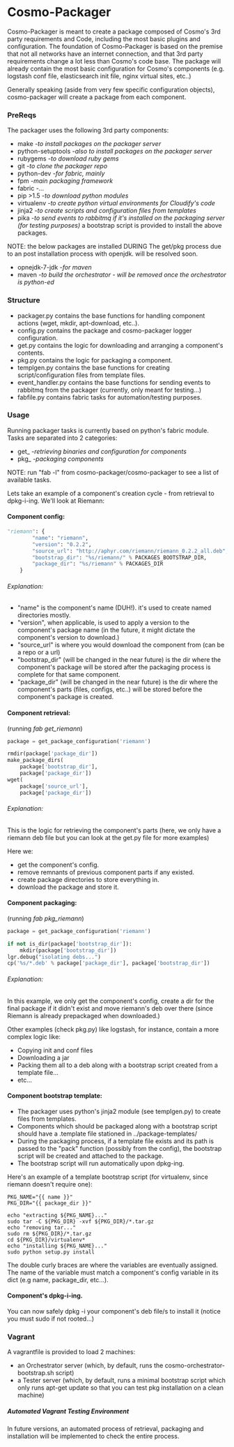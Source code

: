 Cosmo-Packager
==============

Cosmo-Packager is meant to create a package composed of Cosmo's 3rd party requirements and Code, including the most basic plugins and configuration.
The foundation of Cosmo-Packager is based on the premise that not all networks have an internet connection, and that 3rd party requirements change a lot less than Cosmo's code base.
The package will already contain the most basic configuration for Cosmo's components (e.g. logstash conf file, elasticsearch init file, nginx virtual sites, etc..)

Generally speaking (aside from very few specific configuration objects), cosmo-packager will create a package from each component.

### PreReqs
The packager uses the following 3rd party components:

- make -*to install packages on the packager server*
- python-setuptools -*also to install packages on the packager server*
- rubygems -*to download ruby gems*
- git -*to clone the packager repo*
- python-dev -*for fabric, mainly*
- fpm -*main packaging framework*
- fabric -*...*
- pip >1.5 -*to download python modules*
- virtualenv -*to create python virtual environments for Cloudify's code*
- jinja2 -*to create scripts and configuration files from templates*
- pika -*to send events to rabbitmq if it's installed on the packaging server (for testing purposes)*
a bootstrap script is provided to install the above packages.

NOTE: the below packages are installed DURING The get/pkg process due to an post installation process with openjdk. will be resolved soon.
- opnejdk-7-jdk -*for maven*
- maven -*to build the orchestrator - will be removed once the orchestrator is python-ed*


### Structure

- packager.py contains the base functions for handling component actions (wget, mkdir, apt-download, etc..).
- config.py contains the package and cosmo-packager logger configuration.
- get.py contains the logic for downloading and arranging a component's contents.
- pkg.py contains the logic for packaging a component.
- templgen.py contains the base functions for creating script/configuration files from template files.
- event_handler.py contains the base functions for sending events to rabbitmq from the packager (currently, only meant for testing...)
- fabfile.py contains fabric tasks for automation/testing purposes.

### Usage
Running packager tasks is currently based on python's fabric module.
Tasks are separated into 2 categories:

- get_ -*retrieving binaries and configuration for components*
- pkg_ -*packaging components*

NOTE: run "fab -l" from cosmo-packager/cosmo-packager to see a list of available tasks.


Lets take an example of a component's creation cycle - from retrieval to dpkg-i-ing. We'll look at Riemann:
#### Component config:

```python
"riemann": {
        "name": "riemann",
        "version": "0.2.2",
        "source_url": "http://aphyr.com/riemann/riemann_0.2.2_all.deb",
        "bootstrap_dir": "%s/riemann/" % PACKAGES_BOOTSTRAP_DIR,
        "package_dir": "%s/riemann" % PACKAGES_DIR
    }
```

###### Explanation:

- "name" is the component's name (DUH!). it's used to create named directories mostly.
- "version", when applicable, is used to apply a version to the component's package name (in the future, it might dictate the component's version to download.)
- "source_url" is where you would download the component from (can be a repo or a url)
- "bootstrap_dir" (will be changed in the near future) is the dir where the component's package will be stored after the packaging process is complete for that same component.
- "package_dir" (will be changed in the near future) is the dir where the component's parts (files, configs, etc..) will be stored before the component's package is created.

#### Component retrieval:
(running *fab get_riemann*)

```python
package = get_package_configuration('riemann')

rmdir(package['package_dir'])
make_package_dirs(
    package['bootstrap_dir'],
    package['package_dir'])
wget(
    package['source_url'],
    package['package_dir'])
```

###### Explanation:
This is the logic for retrieving the component's parts (here, we only have a riemann deb file but you can look at the get.py file for more examples)

Here we:

- get the component's config.
- remove remnants of previous component parts if any existed.
- create package directories to store everything in.
- download the package and store it.

#### Component packaging:
(running *fab pkg_riemann*)

```python
package = get_package_configuration('riemann')

if not is_dir(package['bootstrap_dir']):
    mkdir(package['bootstrap_dir'])
lgr.debug("isolating debs...")
cp('%s/*.deb' % package['package_dir'], package['bootstrap_dir'])
```

###### Explanation:
In this example, we only get the component's config, create a dir for the final package if it didn't exist and move riemann's deb over there (since Riemann is already prepackaged when downloaded.)

Other examples (check pkg.py) like logstash, for instance, contain a more complex logic like:

- Copying init and conf files
- Downloading a jar
- Packing them all to a deb along with a bootstrap script created from a template file...
- etc...

#### Component bootstrap template:

- The packager uses python's jinja2 module (see templgen.py) to create files from templates.
- Components which should be packaged along with a bootstrap script should have a .template file stationed in ../package-templates/
- During the packaging process, if a template file exists and its path is passed to the "pack" function (possibly from the config), the bootstrap script will be created and attached to the package.
- The bootstrap script will run automatically upon dpkg-ing.

Here's an example of a template bootstrap script (for virtualenv, since riemann doesn't require one):
	
	PKG_NAME="{{ name }}"
	PKG_DIR="{{ package_dir }}"
	
	echo "extracting ${PKG_NAME}..."
	sudo tar -C ${PKG_DIR} -xvf ${PKG_DIR}/*.tar.gz
	echo "removing tar..."
	sudo rm ${PKG_DIR}/*.tar.gz
	cd ${PKG_DIR}/virtualenv*
	echo "installing ${PKG_NAME}..."
	sudo python setup.py install

The double curly braces are where the variables are eventually assigned.
The name of the variable must match a component's config variable in its dict (e.g name, package_dir, etc...).

#### Component's dpkg-i-ing.
You can now safely dpkg -i your component's deb file/s to install it (notice you must sudo if not rooted...)

### Vagrant
A vagrantfile is provided to load 2 machines:

- an Orchestrator server (which, by default, runs the cosmo-orchestrator-bootstrap.sh script)
- a Tester server (which, by default, runs a minimal bootstrap script which only runs apt-get update so that you can test pkg installation on a clean machine)

##### Automated Vagrant Testing Environment

In future versions, an automated process of retrieval, packaging and installation will be implemented to check the entire process.
